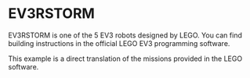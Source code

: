 EV3RSTORM
=========

EV3RSTORM is one of the 5 EV3 robots designed by LEGO. You can find building
instructions in the official LEGO EV3 programming software.

This example is a direct translation of the missions provided in the LEGO
software.

